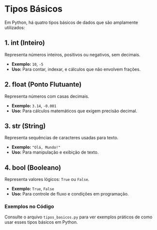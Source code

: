# Tipos Básicos

Em Python, há quatro tipos básicos de dados que são amplamente utilizados:

## 1. int (Inteiro)
Representa números inteiros, positivos ou negativos, sem decimais.
- **Exemplo:** `10`, `-5`
- **Uso:** Para contar, indexar, e cálculos que não envolvem frações.

## 2. float (Ponto Flutuante)
Representa números com casas decimais.
- **Exemplo:** `3.14`, `-0.001`
- **Uso:** Para cálculos matemáticos que exigem precisão decimal.

## 3. str (String)
Representa sequências de caracteres usadas para texto.
- **Exemplo:** `"Olá, Mundo!"`
- **Uso:** Para manipulação e exibição de texto.

## 4. bool (Booleano)
Representa valores lógicos: `True` ou `False`.
- **Exemplo:** `True`, `False`
- **Uso:** Para controle de fluxo e condições em programação.

### Exemplos no Código

Consulte o arquivo `tipos_basicos.py` para ver exemplos práticos de como usar esses tipos básicos em Python.
